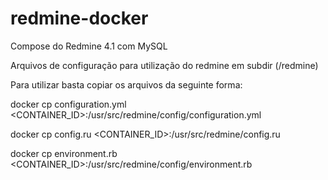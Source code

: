 # redmine-docker
Compose do Redmine 4.1 com MySQL

Arquivos de configuração para utilização do redmine em subdir (/redmine)

Para utilizar basta copiar os arquivos da seguinte forma:

docker cp configuration.yml <CONTAINER_ID>:/usr/src/redmine/config/configuration.yml

docker cp config.ru <CONTAINER_ID>:/usr/src/redmine/config.ru

docker cp environment.rb <CONTAINER_ID>:/usr/src/redmine/config/environment.rb
